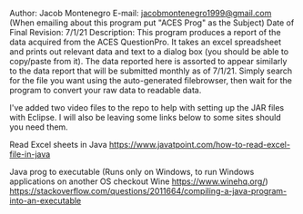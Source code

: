 Author: Jacob Montenegro
E-mail: jacobmontenegro1999@gmail.com (When emailing about this program put "ACES Prog" as the Subject)
Date of Final Revision: 7/1/21
Description: This program produces a report of the data acquired from the ACES QuestionPro. It takes an excel spreadsheet and prints out relevant data and
text to a dialog box (you should be able to copy/paste from it). The data reported here is assorted to appear similarly to the data report that will be 
submitted monthly as of 7/1/21. Simply search for the file you want using the auto-generated filebrowser, then wait for the program to convert your raw data to readable data. 

I've added two video files to the repo to help with setting up the JAR files with Eclipse. I will also be leaving some links below to some sites should you need them.

Read Excel sheets in Java
https://www.javatpoint.com/how-to-read-excel-file-in-java

Java prog to executable (Runs only on Windows, to run Windows applications on another OS checkout Wine https://www.winehq.org/)
https://stackoverflow.com/questions/2011664/compiling-a-java-program-into-an-executable
